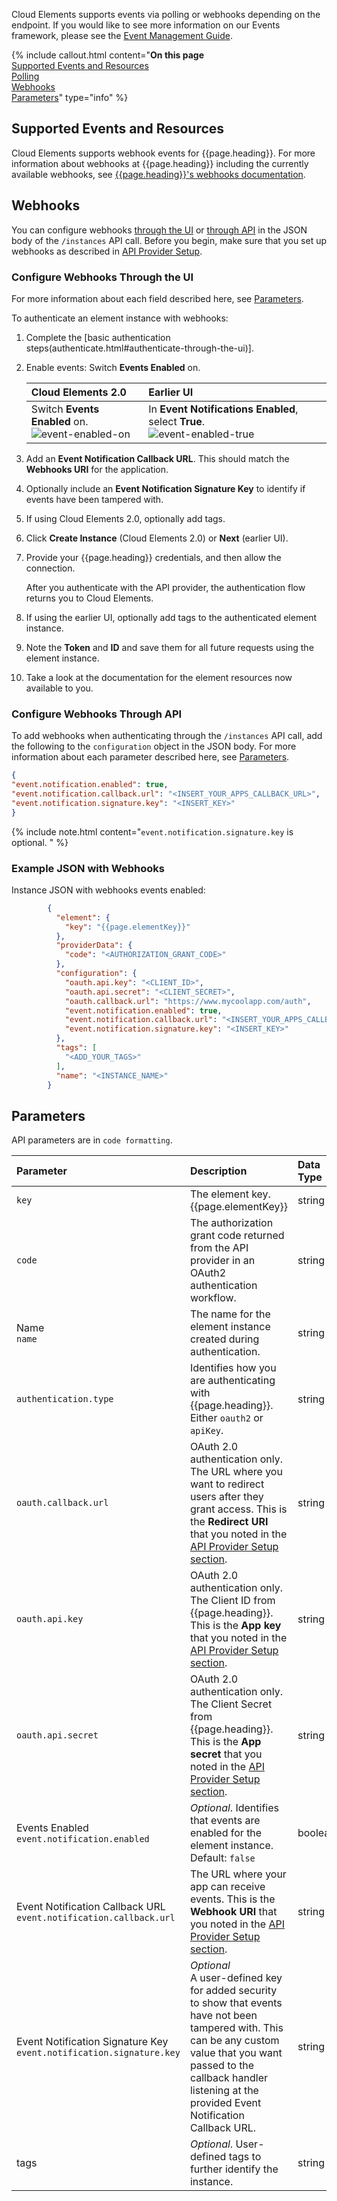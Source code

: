 Cloud Elements supports events via polling or webhooks depending on the endpoint. If you would like to see more information on our Events framework, please see the [Event Management Guide](/docs/platform/event-management/index.html).

{% include callout.html content="<strong>On this page</strong></br><a href=#supported-events-and-resources>Supported Events and Resources</a></br><a href=#polling>Polling</a></br><a href=#webhooks>Webhooks</a></br><a href=#parameters>Parameters</a>" type="info" %}

## Supported Events and Resources

Cloud Elements supports webhook events for {{page.heading}}. For more information about webhooks at {{page.heading}} including the currently available webhooks, see [{{page.heading}}'s webhooks documentation](https://www.dropbox.com/developers/reference/webhooks).

## Webhooks

You can configure webhooks [through the UI](#configure-webhooks-through-the-ui) or [through API](#configure-webhooks-through-api) in the JSON body of the `/instances` API call. Before you begin, make sure that you set up webhooks as described in  [API Provider Setup](setup.html#set-up-events).

### Configure Webhooks Through the UI

For more information about each field described here, see [Parameters](#parameters).

To authenticate an element instance with webhooks:

1. Complete the [basic authentication steps(authenticate.html#authenticate-through-the-ui)].
2. Enable events: Switch **Events Enabled** on.

    | Cloud Elements 2.0 | Earlier UI  |
    | :------------- | :------------- |
    | Switch **Events Enabled** on. </br>![event-enabled-on](../img/event-enabled-on.png)|  In **Event Notifications Enabled**, select **True**.</br>![event-enabled-true](../img/event-enabled-true.png) |

8. Add an **Event Notification Callback URL**. This should match the **Webhooks URI** for the application.
9. Optionally include an **Event Notification Signature Key** to identify if events have been tampered with.
8. If using Cloud Elements 2.0, optionally add tags.
7. Click **Create Instance** (Cloud Elements 2.0) or **Next** (earlier UI).
8. Provide your {{page.heading}} credentials, and then allow the connection.

    After you authenticate with the API provider, the authentication flow returns you to Cloud Elements.

8. If using the earlier UI, optionally add tags to the authenticated element instance.
9. Note the **Token** and **ID** and save them for all future requests using the element instance.
8. Take a look at the documentation for the element resources now available to you.

### Configure Webhooks Through API

To add webhooks when authenticating through the `/instances` API call, add the following to the `configuration` object in the JSON body. For more information about each parameter described here, see [Parameters](#parameters).

```json
{
"event.notification.enabled": true,
"event.notification.callback.url": "<INSERT_YOUR_APPS_CALLBACK_URL>",
"event.notification.signature.key": "<INSERT_KEY>"
}
```
{% include note.html content="<code>event.notification.signature.key</code> is optional.  " %}

### Example JSON with Webhooks

Instance JSON with webhooks events enabled:

```json
        {
          "element": {
            "key": "{{page.elementKey}}"
          },
          "providerData": {
            "code": "<AUTHORIZATION_GRANT_CODE>"
          },
          "configuration": {
            "oauth.api.key": "<CLIENT_ID>",
            "oauth.api.secret": "<CLIENT_SECRET>",
            "oauth.callback.url": "https://www.mycoolapp.com/auth",
            "event.notification.enabled": true,
            "event.notification.callback.url": "<INSERT_YOUR_APPS_CALLBACK_URL>",
            "event.notification.signature.key": "<INSERT_KEY>"
          },
          "tags": [
            "<ADD_YOUR_TAGS>"
          ],
          "name": "<INSTANCE_NAME>"
        }
```

## Parameters

API parameters are in `code formatting`.

| Parameter | Description   | Data Type |
| :------------- | :------------- | :------------- |
| `key` | The element key.<br>{{page.elementKey}}  | string  |
| `code` | The authorization grant code returned from the API provider in an OAuth2 authentication workflow. | string |
|  Name</br>`name` |  The name for the element instance created during authentication.   | string  |
| `authentication.type` | Identifies how you are authenticating with {{page.heading}}. Either `oauth2` or `apiKey`. | string |
| `oauth.callback.url` | OAuth 2.0 authentication only. The URL where you want to redirect users after they grant access. This is the **Redirect URI** that you noted in the [API Provider Setup section](setup.html).  | string  |
| `oauth.api.key` | OAuth 2.0 authentication only. The Client ID from {{page.heading}}. This is the **App key** that you noted in the [API Provider Setup section](setup.html). |  string |
| `oauth.api.secret` | OAuth 2.0 authentication only. The Client Secret from {{page.heading}}. This is the **App secret** that you noted in the [API Provider Setup section](setup.html). | string |
| Events Enabled </br>`event.notification.enabled` | *Optional*. Identifies that events are enabled for the element instance.</br>Default: `false`  | boolean |
| Event Notification Callback URL</br>`event.notification.callback.url` |  The URL where your app can receive events. This is the **Webhook URI** that you noted in the [API Provider Setup section](setup.html).   | string |
| Event Notification Signature Key </br>`event.notification.signature.key` | *Optional*</br>A user-defined key for added security to show that events have not been tampered with. This can be any custom value that you want passed to the callback handler listening at the provided Event Notification Callback URL.| string |
| tags | *Optional*. User-defined tags to further identify the instance. | string |
